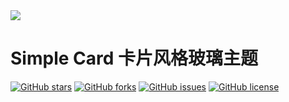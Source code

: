 <div style="algin: center;"><img src="https://img04.sogoucdn.com/app/a/100520146/5ce2567f5390c37eb04ffa3625e1b086"></div>
<h1 style="text-algin: center;">Simple Card 卡片风格玻璃主题</h1>
<div style="algin: center;"><a href="https://github.com/6get-xiaofan/Simple-Card/stargazers"><img alt="GitHub stars" src="https://img.shields.io/github/stars/6get-xiaofan/Simple-Card"></a>&nbsp;<a href="https://github.com/6get-xiaofan/Simple-Card/network"><img alt="GitHub forks" src="https://img.shields.io/github/forks/6get-xiaofan/Simple-Card"></a>&nbsp;<a href="https://github.com/6get-xiaofan/Simple-Card/issues"><img alt="GitHub issues" src="https://img.shields.io/github/issues/6get-xiaofan/Simple-Card"></a>&nbsp;<a href="https://github.com/6get-xiaofan/Simple-Card"><img alt="GitHub license" src="https://img.shields.io/github/license/6get-xiaofan/Simple-Card"></a></div>